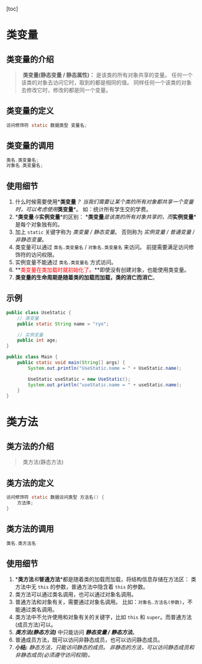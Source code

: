 [toc]

# 类变量

## 类变量的介绍

> ​	**类变量(静态变量 / 静态属性)：**
> ​		是该类的所有对象共享的变量。
> ​		任何一个该类的对象去访问它时，取到的都是相同的值。
> ​		同样任何一个该类的对象去修改它时，修改的都是同一个变量。

## 类变量的定义

```java
访问修饰符 static 数据类型 变量名;
```

## 类变量的调用

```java
类名.类变量名;
对象名.类变量名;
```

## 使用细节

1. 什么时候需要使用*__类变量__*？
    当我们需要让某个类的所有对象都共享一个变量时，可以考虑使用*__类变量__*。
    如：统计所有学生交的学费。
2. *__类变量__*与*__实例变量__*的区别：
    *__类变量__*是该类的所有对象共享的，而*__实例变量__*是每个对象独有的。
3. 加上 `static` 关键字称为 *类变量 / 静态变量*。
    否则称为 *实例变量 / 普通变量 / 非静态变量*。
4. 类变量可以通过 `类名.类变量名` / `对象名.类变量名` 来访问。
    前提需要满足访问修饰符的访问权限。
5. 实例变量不能通过 `类名.类变量名` 方式访问。
6. **<span style="color: red">类变量在类加载时就初始化了。</span>**即使没有创建对象，也能使用类变量。
7. **类变量的生命周期是随着类的加载而加载，类的消亡而消亡**。

## 示例

```java
public class UseStatic {
    // 类变量
    public static String name = "ryo";

    // 实例变量
    public int age;
}
```

```java
public class Main {
    public static void main(String[] args) {
        System.out.println("UseStatic.name = " + UseStatic.name);

        UseStatic useStatic = new UseStatic();
        System.out.println("useStatic.name = " + useStatic.name);
    }
}
```

# 类方法

## 类方法的介绍

> ​	类方法(静态方法)

## 类方法的定义

```java
访问修饰符 static 数据访问类型 方法名() {
	方法体;
}
```

## 类方法的调用

```java
类名.类方法名
```

## 使用细节

1. *__类方法__*和*__普通方法__*都是随着类的加载而加载，将结构信息存储在方法区：
    类方法中无 `this` 的参数，普通方法中隐含着 `this` 的参数。
2. 类方法可以通过类名调用，也可以通过对象名调用。
3. 普通方法和对象有关，需要通过对象名调用。
    比如：`对象名.方法名(参数)`，不能通过类名调用。
4. 类方法中不允许使用和对象有关的关键字，比如 `this` 和 `super`。而普通方法(成员方法)可以。
5. *__类方法(静态方法)__* 中只能访问 *__静态变量 / 静态方法__*。
6. 普通成员方法，既可以访问非静态成员，也可以访问静态成员。
7. **小结:**
    *静态方法，只能访问静态的成员。
    非静态的方法，可以访问静态成员和非静态成员(必须遵守访问权限)。*
